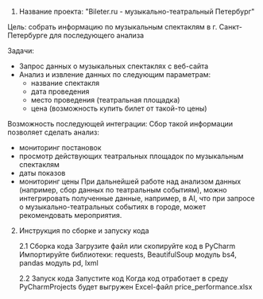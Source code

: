 1. Название проекта: "Bileter.ru - музыкально-театральный Петербург"
   
Цель: собрать информацию по музыкальным спектаклям в г. Санкт-Петербурге для последующего анализа

Задачи:
* Запрос данных о музыкальных спектаклях с веб-сайта
* Анализ и извление данных по следующим параметрам:
   - название спектакля
   - дата проведения
   - место проведения (театральная площадка)
   - цена (возможность купить билет от такой-то цены)
  
Возможность последующей интеграции:
Сбор такой информации позволяет сделать анализ:
- мониторинг постановок
- просмотр действующих театральных площадок по музыкальным спектаклям
- даты показов
- мониторинг цены
При дальнейшей работе над анализом данных (например, сбор данных по театральным событиям), можно интегрировать полученные данные,
например, в AI, что при запросе о музыкально-театральных событиях в городе, может рекомендовать мероприятия. 

2. Инструкция по сборке и запуску кода

    2.1 Сборка кода
   Загрузите файл или скопируйте код в PyCharm
   Импортируйте библиотеки: requests, BeautifulSoup модуль bs4, pandas модуль pd, lxml

    2.2 Запуск кода
   Запустите код
   Когда код отработает в среду PyCharmProjects будет выгружен Excel-файл price_performance.xlsx
 

   


